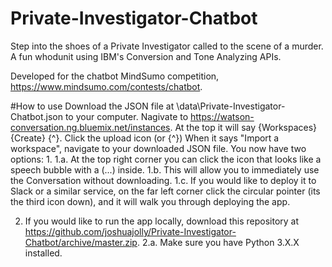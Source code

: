 # Private-Investigator-Chatbot
Step into the shoes of a Private Investigator called to the scene of a murder. A fun whodunit using IBM's Conversion and Tone Analyzing APIs.

Developed for the chatbot MindSumo competition, https://www.mindsumo.com/contests/chatbot. 

#How to use
Download the JSON file at \data\Private-Investigator-Chatbot.json to your computer.
Nagivate to https://watson-conversation.ng.bluemix.net/instances.
At the top it will say {Workspaces} {Create} {^}.
Click the upload icon (or {^})
When it says "Import a workspace", navigate to your downloaded JSON file.
You now have two options:
1. 
1.a. At the top right corner you can click the icon that looks like a speech bubble with a (...) inside.
1.b. This will allow you to immediately use the Conversation without downloading.
1.c. If you would like to deploy it to Slack or a similar service, on the far left corner click the circular pointer (its the third icon down), and it will walk you through deploying the app.

2. If you would like to run the app locally, download this repository at https://github.com/joshuajolly/Private-Investigator-Chatbot/archive/master.zip.
2.a. Make sure you have Python 3.X.X installed.
